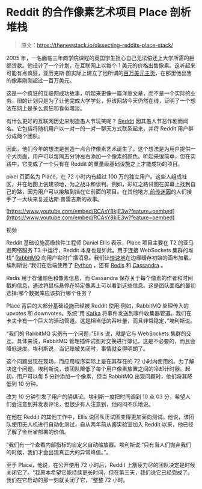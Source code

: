 # Reddit 的合作像素艺术项目 Place 剖析堆栈

> 原文：<https://thenewstack.io/dissecting-reddits-place-stack/>

2005 年，一名面临三年商学院课程的英国学生担心自己无法偿还上大学所需的巨额贷款。他设计了一个计划，在互联网上以每个 1 美元的价格出售像素。这听起来可能有点疯狂，亚历克斯·图实际上建立了他所谓的[百万美元主页](http://www.milliondollarhomepage.com/)，在那里他出售的像素刚刚超过一百万美元。

这是一个疯狂的互联网成功故事，听起来更像一篇洋葱文章，而不是一个实际的业务。图的计划只是为了让他完成大学学业，但该网站今天仍然在线，证明了一个想法在网上是多么疯狂和看似暗淡。

有什么更好的互联网历史来制造愚人节玩笑呢？ [Reddit](https://www.reddit.com) 因其愚人节恶作剧而闻名。它包括将随机用户以一对一的一对一聊天方式联系起来，并将 Reddit 用户群分成两个团队。

因此，他们今年的想法是创造一点合作像素艺术诞生了。这个想法是为用户提供一个大页面，用户可以每隔五分钟左右添加一个像素的颜色。听起来很简单，但在实践中，它变成了一个只有在 Reddit 的重量级基础设施之上才能成功的项目。

pixel 页面名为 Place，在 72 小时内有超过 100 万的独立用户。这些人组成社区，并在地图上创建领地，为之战斗和谈判。例如，彩虹之路试图在屏幕上找到自己的路，因为用户可以接触到挡在它前面的项目。在其他地方,[前传迷因](https://www.reddit.com/r/PrequelMemes/)的人们接手了一大块来复述达斯·普雷吉斯的故事。

[https://www.youtube.com/embed/RCAsY8kjE3w?feature=oembed](https://www.youtube.com/embed/RCAsY8kjE3w?feature=oembed)

视频

Reddit 基础设施高级软件工程师 Daniel Ellis 表示，Place 项目主要在 T2 的亚马逊网络服务 T3 中运行，Reddit 本身也是如此。用于连接 WebSockets 集群的堆栈“ [RabbitMQ](https://www.rabbitmq.com/) 向用户实时广播消息。我们让[快速地](https://www.fastly.com/)在边缘缓存初始的画布加载。埃利斯说:“我们在后端使用了 [Python](https://www.python.org/) ，还有 [Redis](https://redis.io/) 和 [Cassandra](http://cassandra.apache.org/) 。

Redis 用于存储颜色和像素信息，而 Cassandra 保存关于每个像素的作者和时间戳的信息，通过将鼠标悬停在特定像素上可以看到这些信息。这是团队面临的最初选择:哪个数据库应该执行哪个任务？

Place 背后的大部分基础设施已经被 Reddit 使用:例如，RabbitMQ 处理传入的 upvotes 和 downvotes。系统“用 [Kafka](https://kafka.apache.org) 将事件发送到事件收集器管道。我们在卡夫卡有一个巨大的活动管道。这是相当低的吞吐量，而且非常稳定，”埃利斯说。

“我们的 RabbitMQ 实例有一个问题，”Ellis 说，就是它与 WebSockets 集群的交互。具体来说，RabbitMQ 管理插件试图对交换进行簿记，这是不必要的，而且会降低速度。埃利斯说，当记账被关闭时，事情就变得明朗了。

这个问题出现在现场，而应用程序实际上是在其存在的 72 小时内使用的。为了解决这个问题，埃利斯说，该团队降低了每个用户像素放置之间的冷却计时器。起初，用户可以每 5 分钟添加一个像素，但当 RabbitMQ 出现问题时，他们将其降低到 10 分钟。

改为 10 分钟引发了用户的阴谋论。埃利斯一度把时间调到 10 点 03 分，希望人们会注意到并发表评论，但很少有人注意到，他闷闷不乐地说。

在他在 Reddit 的其他工作中，Ellis 说团队正试图变得更加面向测试。他说，该团队使用无人机进行自动化测试，自从两年前从酱实验室加入 Reddit 以来，他已经了解了金丝雀部署的价值。

“我们有一个查看内部指标的自定义自动缩放器。埃利斯说:“只有当人们抛弃我们的时候，我们才会出现真正大的异常峰值。”。

至于 Place，他说，在公开使用 72 小时后，Reddit 上筋疲力尽的团队决定是时候关闭它了。“我原本希望它能持续更长时间，但在第三天，我们说它已经完成了。我们在它启动的那一刻就关闭了它，“整整 72 小时。

<svg xmlns:xlink="http://www.w3.org/1999/xlink" viewBox="0 0 68 31" version="1.1"><title>Group</title> <desc>Created with Sketch.</desc></svg>